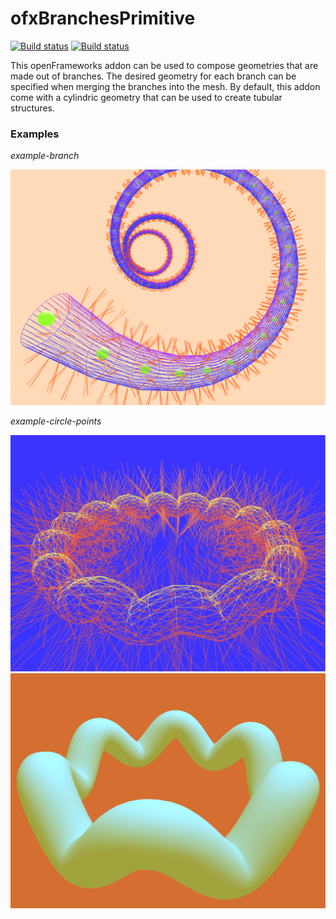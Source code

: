 # ofxBranchesPrimitive
[![Build status](https://travis-ci.org/edap/ofxBranchesPrimitive.svg?branch=master)](https://travis-ci.org/edap/ofxBranchesPrimitive)
[![Build status](https://ci.appveyor.com/api/projects/status/ksje98gfpdn5knu9?svg=true)](https://ci.appveyor.com/project/edap/ofxbranchesprimitive)

This openFrameworks addon can be used to compose geometries that are made out of branches. The desired geometry for each branch can be specified when merging the branches into the mesh. By default, this addon come with a cylindric geometry that can be used to create tubular structures.

### Examples

*example-branch*

![example-branch](img/example-branch.png)

*example-circle-points*

![example-circle-points](img/example-circle-points2.png)
![example-circle-points](img/example-circle-points.png)
